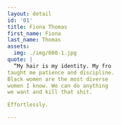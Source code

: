 ```yaml
---
layout: detail
id: '01'
title: Fiona Thomas
first_name: Fiona
last_name: Thomas
assets:
  img: ./img/000-1.jpg
quote: |
  “My hair is my identity. My fro
taught me patience and discipline.
Black women are the most diverse
women I know. We can do anything
we want and kill that shit.

Effortlessly.

---
```

